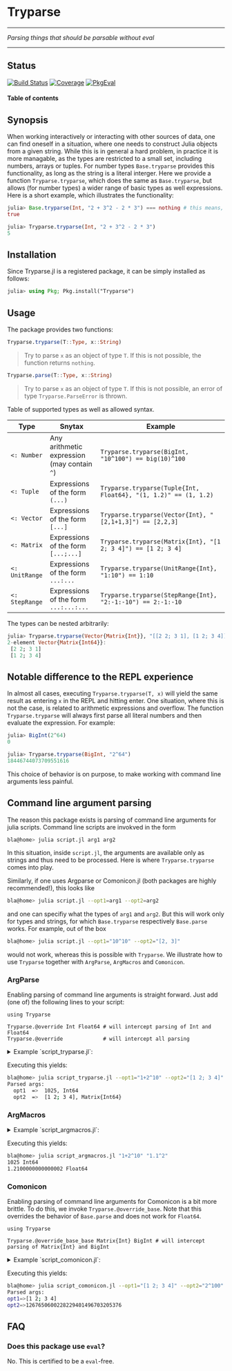 # Tryparse

---

*Parsing things that should be parsable without eval*

---

## Status


[![Build Status](https://github.com/thofma/Tryparse.jl/actions/workflows/CI.yml/badge.svg?branch=master)](https://github.com/thofma/Tryparse.jl/actions/workflows/CI.yml?query=branch%3Amaster)
[![Coverage](https://codecov.io/gh/thofma/Tryparse.jl/branch/master/graph/badge.svg)](https://codecov.io/gh/thofma/Tryparse.jl)
[![PkgEval](https://JuliaCI.github.io/NanosoldierReports/pkgeval_badges/T/Tryparse.svg)](https://JuliaCI.github.io/NanosoldierReports/pkgeval_badges/T/Tryparse.html)

#### Table of contents

## Synopsis

When working interactively or interacting with other sources of data, one can find oneself in a situation, where one needs to construct Julia objects from a given string. While this is in general a hard problem, in practice it is more managable, as the types are restricted to a small set, including numbers, arrays or tuples. For number types `Base.tryparse` provides this functionality, as long as the string is a literal interger.
Here we provide a function `Tryparse.tryparse`, which does the same as `Base.tryparse`, but allows (for number types) a wider range of basic types as well expressions. Here is a short example, which illustrates the functionality:

```julia
julia> Base.tryparse(Int, "2 + 3^2 - 2 * 3") === nothing # this means, parsing could not be done
true

julia> Tryparse.tryparse(Int, "2 + 3^2 - 2 * 3")
5
```

## Installation

Since Tryparse.jl is a registered package, it can be simply installed as follows:
```julia
julia> using Pkg; Pkg.install("Tryparse")
```

## Usage

The package provides two functions:
```julia
Tryparse.tryparse(T::Type, x::String)
```
> Try to parse `x` as an object of type `T`. If this is not possible, the function returns `nothing`.

```julia
Tryparse.parse(T::Type, x::String)
```
> Try to parse `x` as an object of type `T`. If this is not possible, an error of type `Tryparse.ParseError` is thrown.

Table of supported types as well as allowed syntax.

| Type     | Snytax | Example |
-----------|--------|-----|
| `<: Number` | Any arithmetic expression (may contain `^`) | `Tryparse.tryparse(BigInt, "10^100") == big(10)^100` |
| `<: Tuple` | Expressions of the form `(...)` | `Tryparse.tryparse(Tuple{Int, Float64}, "(1, 1.2)" == (1, 1.2)` |
| `<: Vector` | Expressions of the form `[...]` | `Tryparse.tryparse(Vector{Int}, "[2,1+1,3]") == [2,2,3]` |
| `<: Matrix` | Expressions of the form `[...;...]` | `Tryparse.tryparse(Matrix{Int}, "[1 2; 3 4]") == [1 2; 3 4]` |
| `<: UnitRange` | Expressions of the form `...:...` | `Tryparse.tryparse(UnitRange{Int}, "1:10") == 1:10` |
| `<: StepRange` | Expressions of the form `...:...:...` | `Tryparse.tryparse(StepRange{Int}, "2:-1:-10") == 2:-1:-10` |

The types can be nested arbitrarily:

```julia
julia> Tryparse.tryparse(Vector{Matrix{Int}}, "[[2 2; 3 1], [1 2; 3 4]]")
2-element Vector{Matrix{Int64}}:
 [2 2; 3 1]
 [1 2; 3 4]
```

## Notable difference to the REPL experience

In almost all cases, executing `Tryparse.tryparse(T, x)` will yield the same result as entering `x` in the REPL and hitting enter. One situation, where this is not the case, is related to arithmetic expressions and overflow. The function `Tryparse.tryparse` will always first parse all literal numbers and then evaluate the expression. For example:

```julia
julia> BigInt(2^64)
0

julia> Tryparse.tryparse(BigInt, "2^64")
18446744073709551616
```

This choice of behavior is on purpose, to make working with command line arguments less painful.

## Command line argument parsing

The reason this package exists is parsing of command line arguments for julia scripts. Command line scripts are invokved in the form

```bash
bla@home> julia script.jl arg1 arg2
```

In this situation, inside `script.jl`, the arguments are available only as strings and thus need to be processed. Here is where `Tryparse.tryparse` comes into play.

Similarly, if one uses Argparse or Comonicon.jl (both packages are highly recommended!), this looks like
```bash
bla@home> julia script.jl --opt1=arg1 --opt2=arg2
```
and one can specifiy what the types of `arg1` and `arg2`. But this will work only for types and strings, for which `Base.tryparse` respectively `Base.parse` works. For example, out of the box
```bash
bla@home> julia script.jl --opt1="10^10" --opt2="[2, 3]"
```
would not work, whereas this is possible with `Tryparse`. We illustrate how to use `Tryparse` together with `ArgParse`, `ArgMacros` and `Comonicon`.

### ArgParse

Enabling parsing of command line arguments is straight forward. Just add (one of) the following lines to your script:

```
using Tryparse

Tryparse.@override Int Float64 # will intercept parsing of Int and Float64
Tryparse.@override             # will intercept all parsing
```

<details>
<summary>Example `script_tryparse.jl`:</summary>

```julia
using ArgParse, TryParse

Tryparse.@override Int Matrix{Int}

function parse_commandline()
    s = ArgParseSettings()
    @add_arg_table! s begin
    "--opt1"
        help = "an option with an argument"
        arg_type = Int
        default = 0
    "--opt2", "-o"
        help = "another option with an argument"
        arg_type = Matrix{Int}
        default = [0 0; 0 0]
    end
    return parse_args(s)
end

function main()
    parsed_args = parse_commandline()
    println("Parsed args:")
    for (arg,val) in parsed_args
        println("  $arg  =>  $val, $(typeof(val))")
    end
end
main()
```
</details>

Executing this yields:
```bash
bla@home> julia script_tryparse.jl --opt1="1+2^10" --opt2="[1 2; 3 4]"
Parsed args:
  opt1  =>  1025, Int64
  opt2  =>  [1 2; 3 4], Matrix{Int64}
```

### ArgMacros

<details>
<summary>Example `script_argmacros.jl`:</summary>

```julia
using ArgMacros, Tryparse

Tryparse.@override Int Float64

function main()
    @inlinearguments begin
        @positionalrequired Int x
        @positionaloptional Float64 z
    end

    println(x, " ", typeof(x))
    println(z, " ", typeof(z))
end

main()
```
</details>

Executing this yields:
```bash
bla@home> julia script_argmacros.jl "1+2^10" "1.1^2"
1025 Int64
1.2100000000000002 Float64
```

### Comonicon

Enabling parsing of command line arguments for Comonicon is a bit more brittle. To do this, we invoke `Tryparse.@override_base`. Note that this overrides the behavior of `Base.parse` and does not work for `Float64`.

```
using Tryparse

Tryparse.@override_base_base Matrix{Int} BigInt # will intercept parsing of Matrix{Int} and BigInt
```

<details>
<summary>Example `script_comonicon.jl`:</summary>

```julia
using Comonicon, Tryparse

Tryparse.@override_base Matrix{Int} BigInt

@main function main(; opt1::Matrix{Int}=[0 0; 0 0],
opt2::BigInt=big(2))
    println("Parsed args:")
    println("opt1=>", opt1)
    println("opt2=>", opt2)
end
```
</details>

Executing this yields:
```bash
bla@home> julia script_comonicon.jl --opt1="[1 2; 3 4]" --opt2="2^100"
Parsed args:
opt1=>[1 2; 3 4]
opt2=>1267650600228229401496703205376
```

## FAQ

### Does this package use `eval`?

No. This is certified to be a `eval`-free.
